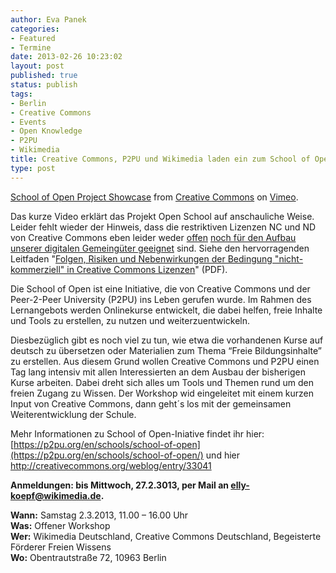```yaml
---
author: Eva Panek
categories:
- Featured
- Termine
date: 2013-02-26 10:23:02
layout: post
published: true
status: publish
tags:
- Berlin
- Creative Commons
- Events
- Open Knowledge
- P2PU
- Wikimedia
title: Creative Commons, P2PU und Wikimedia laden ein zum School of Open-Workshop!
type: post
---
```


[School of Open Project Showcase](http://vimeo.com/60035152) from [Creative Commons](http://vimeo.com/creativecommonsvideos) on [Vimeo](http://vimeo.com).

Das kurze Video erklärt das Projekt Open School auf anschauliche Weise. Leider fehlt wieder der Hinweis, dass die restriktiven Lizenzen NC und ND von Creative Commons eben leider weder [offen](http://opendefinition.org/okd/deutsch/) [noch für den Aufbau unserer digitalen Gemeingüter geeignet](http://blog.okfn.org/2012/10/04/making-a-real-commons-creative-commons-should-drop-the-non-commercial-and-no-derivatives-licenses/) sind. Siehe den hervorragenden Leitfaden "[Folgen, Risiken und Nebenwirkungen der Bedingung "nicht-kommerziell" in Creative Commons Lizenzen](http://irights.info/userfiles/CC-NC_Leitfaden_web.pdf)" (PDF).

Die School of Open ist eine Initiative, die von Creative Commons und der Peer-2-Peer University (P2PU) ins Leben gerufen wurde. Im Rahmen des Lernangebots werden Onlinekurse entwickelt, die dabei helfen, freie Inhalte und Tools zu erstellen, zu nutzen und weiterzuentwickeln. 

Diesbezüglich gibt es noch viel zu tun, wie etwa die vorhandenen Kurse auf deutsch zu übersetzen oder Materialien zum Thema “Freie Bildungsinhalte” zu erstellen. Aus diesem Grund wollen Creative Commons und P2PU einen Tag lang intensiv mit allen Interessierten an dem Ausbau der bisherigen Kurse arbeiten. Dabei dreht sich alles um Tools und Themen rund um den freien Zugang zu Wissen. Der Workshop wid eingeleitet mit einem kurzen Input von Creative Commons, dann geht´s los mit der gemeinsamen Weiterentwicklung der Schule.

Mehr Informationen zu School of Open-Iniative findet ihr hier:  
[https://p2pu.org/en/schools/school-of-open](https://p2pu.org/en/schools/school-of-open/) und hier  
<http://creativecommons.org/weblog/entry/33041>

**Anmeldungen: bis Mittwoch, 27.2.3013, per Mail an [elly-koepf@wikimedia.de](mailto:elly-koepf@wikimedia.de).**

**Wann:** Samstag 2.3.2013, 11.00 – 16.00 Uhr  
**Was:** Offener Workshop  
**Wer:** Wikimedia Deutschland, Creative Commons Deutschland, Begeisterte Förderer Freien Wissens  
**Wo:** Obentrautstraße 72, 10963 Berlin

 